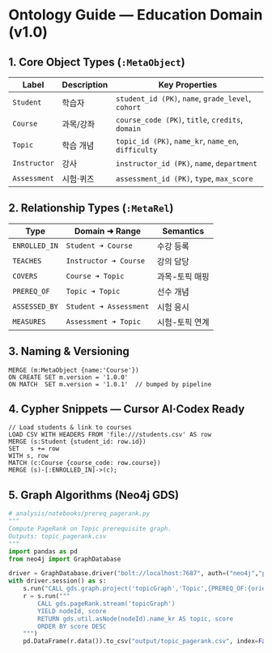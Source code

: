 # Ontology Guide — Education Domain (v1.0)

## 1. Core Object Types (`:MetaObject`)
| Label | Description | Key Properties |
|-------|-------------|----------------|
| `Student` | 학습자 | `student_id (PK)`, `name`, `grade_level`, `cohort` |
| `Course`  | 과목/강좌 | `course_code (PK)`, `title`, `credits`, `domain` |
| `Topic`   | 학습 개념 | `topic_id (PK)`, `name_kr`, `name_en`, `difficulty` |
| `Instructor` | 강사 | `instructor_id (PK)`, `name`, `department` |
| `Assessment` | 시험·퀴즈 | `assessment_id (PK)`, `type`, `max_score` |

## 2. Relationship Types (`:MetaRel`)
| Type | Domain ➜ Range | Semantics |
|------|----------------|-----------|
| `ENROLLED_IN` | `Student ➜ Course` | 수강 등록 |
| `TEACHES` | `Instructor ➜ Course` | 강의 담당 |
| `COVERS` | `Course ➜ Topic` | 과목-토픽 매핑 |
| `PREREQ_OF` | `Topic ➜ Topic` | 선수 개념 |
| `ASSESSED_BY` | `Student ➜ Assessment` | 시험 응시 |
| `MEASURES` | `Assessment ➜ Topic` | 시험-토픽 연계 |

## 3. Naming & Versioning
```cypher
MERGE (m:MetaObject {name:'Course'})
ON CREATE SET m.version = '1.0.0'
ON MATCH  SET m.version = '1.0.1'  // bumped by pipeline
```

## 4. Cypher Snippets — Cursor AI·Codex Ready

```cypher
// Load students & link to courses
LOAD CSV WITH HEADERS FROM 'file:///students.csv' AS row
MERGE (s:Student {student_id: row.id})
SET   s += row
WITH s, row
MATCH (c:Course {course_code: row.course})
MERGE (s)-[:ENROLLED_IN]->(c);
```

## 5. Graph Algorithms (Neo4j GDS)

```python
# analysis/notebooks/prereq_pagerank.py
"""
Compute PageRank on Topic prerequisite graph.
Outputs: topic_pagerank.csv
"""
import pandas as pd
from neo4j import GraphDatabase

driver = GraphDatabase.driver("bolt://localhost:7687", auth=("neo4j","pass"))
with driver.session() as s:
    s.run("CALL gds.graph.project('topicGraph','Topic',{PREREQ_OF:{orientation:'NATURAL'}})")
    r = s.run("""
        CALL gds.pageRank.stream('topicGraph')
        YIELD nodeId, score
        RETURN gds.util.asNode(nodeId).name_kr AS topic, score
        ORDER BY score DESC
    """)
    pd.DataFrame(r.data()).to_csv("output/topic_pagerank.csv", index=False)
``` 